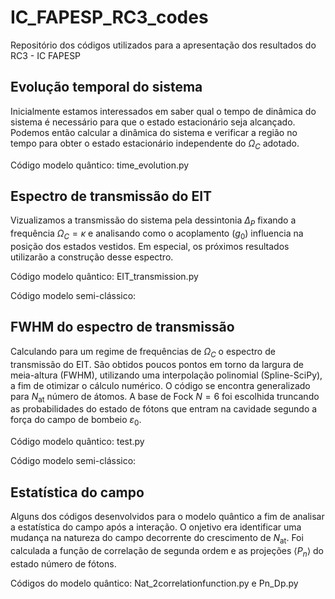 # IC_FAPESP_RC3_codes
Repositório dos códigos utilizados para a apresentação dos resultados do RC3 - IC FAPESP

## Evolução temporal do sistema
Inicialmente estamos interessados em saber qual o tempo de dinâmica do sistema é necessário para que o estado estacionário seja alcançado. Podemos então calcular a dinâmica do sistema e verificar a região no tempo para obter o estado estacionário independente do $\Omega_C$ adotado.

Código modelo quântico: time_evolution.py

## Espectro de transmissão do EIT
Vizualizamos a transmissão do sistema pela dessintonia $\Delta_P$ fixando a frequência $\Omega_C=\kappa$ e analisando como o acoplamento ($g_0$) influencia na posição dos estados vestidos. Em especial, os próximos resultados utilizarão a construção desse espectro.

Código modelo quântico: EIT_transmission.py

Código modelo semi-clássico: 

## FWHM do espectro de transmissão
Calculando para um regime de frequências de $\Omega_C$ o espectro de transmissão do EIT. São obtidos poucos pontos em torno da largura de meia-altura (FWHM), utilizando uma interpolação polinomial (Spline-SciPy), a fim de otimizar o cálculo numérico. O código se encontra generalizado para $N_{\text{at}}$ número de átomos. A base de Fock $N=6$ foi escolhida truncando as probabilidades do estado de fótons que entram na cavidade segundo a força do campo de bombeio $\varepsilon_0$.

Código modelo quântico: test.py

Código modelo semi-clássico: 

## Estatística do campo
Alguns dos códigos desenvolvidos para o modelo quântico a fim de analisar a estatística do campo após a interação. O onjetivo era identificar uma mudança na natureza do campo decorrente do crescimento de $N_{\text{at}}$. Foi calculada a função de correlação de segunda ordem e as projeções $\langle P_n \rangle$ do estado número de fótons.

Códigos do modelo quântico: Nat_2correlationfunction.py e Pn_Dp.py
